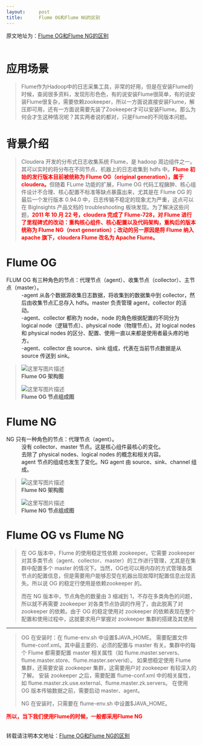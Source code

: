 ```yaml
---
layout:     post
title:      Flume OG和Flume NG的区别
---
```

<div id="article_content" class="article_content clearfix csdn-tracking-statistics" data-pid="blog" data-mod="popu_307" data-dsm="post">
								            <link rel="stylesheet" href="https://csdnimg.cn/release/phoenix/template/css/ck_htmledit_views-f76675cdea.css">
						<div class="htmledit_views" id="content_views">
                原文地址为：<a href="http://www.itdaan.com/blog/2017/11/23/8e4dcc17a72e3ffe2a4330cf04e191c9.html" rel="nofollow">Flume OG和Flume NG的区别</a><br><br><div class="markdown_views">
 <h1 id="应用场景">应用场景</h1>
 <blockquote> 
  <p>Flume作为Hadoop中的日志采集工具，非常的好用，但是在安装Flume的时候，查阅很多资料，发现形形色色，有的说安装Flume很简单，有的说安装Flume很复杂，需要依赖zookeeper，所以一方面说直接安装Flume，解压即可用，还有一方面说需要先装了Zookeeper才可以安装Flume。那么为何会才生这种情况呢？其实两者说的都对，只是Flume的不同版本问题。</p>
 </blockquote>
 <h1 id="背景介绍">背景介绍</h1>
 <blockquote> 
  <p>Cloudera 开发的分布式日志收集系统 Flume，是 hadoop 周边组件之一。其可以实时的将分布在不同节点、机器上的日志收集到 hdfs 中。<font color="#FF0000"><strong>Flume 初始的发行版本目前被统称为 Flume OG（original generation），属于 cloudera。</strong></font>但随着 FLume 功能的扩展，Flume OG 代码工程臃肿、核心组件设计不合理、核心配置不标准等缺点暴露出来，尤其是在 Flume OG 的最后一个发行版本 0.94.0 中，日志传输不稳定的现象尤为严重，这点可以在 BigInsights 产品文档的 troubleshooting 板块发现。为了解决这些问题，<font color="#FF0000"><strong>2011 年 10 月 22 号，cloudera 完成了 Flume-728，对 Flume 进行了里程碑式的改动：重构核心组件、核心配置以及代码架构，重构后的版本统称为 Flume NG（next generation）；改动的另一原因是将 Flume 纳入 apache 旗下，cloudera Flume 改名为 Apache Flume。</strong></font></p>
 </blockquote>
 <h1 id="flume-og">Flume OG</h1>
 <dl><dt>
   FLUM OG 有三种角色的节点：代理节点（agent）、收集节点（collector）、主节点（master）。
  </dt>
  <dd>
   -agent 从各个数据源收集日志数据，将收集到的数据集中到 collector，然后由收集节点汇总存入 hdfs。master 负责管理 agent，collector 的活动。 
   <br>-agent、collector 都称为 node，node 的角色根据配置的不同分为 logical node（逻辑节点）、physical node（物理节点）。对 logical nodes 和 physical nodes 的区分、配置、使用一直以来都是使用者最头疼的地方。 
   <br>-agent、collector 由 source、sink 组成，代表在当前节点数据是从 source 传送到 sink。
  </dd>
 </dl><blockquote> 
  <p><img src="https://img-blog.csdn.net/20171123133619851?watermark/2/text/aHR0cDovL2Jsb2cuY3Nkbi5uZXQvYmluZ294dWJpbg==/font/5a6L5L2T/fontsize/400/fill/I0JBQkFCMA==/dissolve/70/gravity/SouthEast" alt="这里写图片描述" title=""><br><strong>Flume OG 架构图</strong></p> 
  <p><img src="https://img-blog.csdn.net/20171123133724038?watermark/2/text/aHR0cDovL2Jsb2cuY3Nkbi5uZXQvYmluZ294dWJpbg==/font/5a6L5L2T/fontsize/400/fill/I0JBQkFCMA==/dissolve/70/gravity/SouthEast" alt="这里写图片描述" title=""><br><strong>Flume OG 节点组成图</strong></p>
 </blockquote>
 <h1 id="flume-ng">Flume NG</h1>
 <dl><dt>
   NG 只有一种角色的节点：代理节点（agent）。
  </dt>
  <dd>
   没有 collector、master 节点。这是核心组件最核心的变化。 
   <br>去除了 physical nodes、logical nodes 的概念和相关内容。 
   <br>agent 节点的组成也发生了变化。NG agent 由 source、sink、channel 组成。
  </dd>
 </dl><blockquote> 
  <p><img src="https://img-blog.csdn.net/20171123134031648?watermark/2/text/aHR0cDovL2Jsb2cuY3Nkbi5uZXQvYmluZ294dWJpbg==/font/5a6L5L2T/fontsize/400/fill/I0JBQkFCMA==/dissolve/70/gravity/SouthEast" alt="这里写图片描述" title=""><br><strong>Flume NG 架构图</strong></p> 
  <p><img src="https://img-blog.csdn.net/20171123134045161?watermark/2/text/aHR0cDovL2Jsb2cuY3Nkbi5uZXQvYmluZ294dWJpbg==/font/5a6L5L2T/fontsize/400/fill/I0JBQkFCMA==/dissolve/70/gravity/SouthEast" alt="这里写图片描述" title=""><br><strong>Flume NG 节点组成图</strong></p>
 </blockquote>
 <h1 id="flume-og-vs-flume-ng">Flume OG vs Flume NG</h1>
 <blockquote> 
  <p>在 OG 版本中，Flume 的使用稳定性依赖 zookeeper。它需要 zookeeper 对其多类节点（agent、collector、master）的工作进行管理，尤其是在集群中配置多个 master 的情况下。当然，OG也可以用内存的方式管理各类节点的配置信息，但是需要用户能够忍受在机器出现故障时配置信息出现丢失。所以说 OG 的稳定行使用是依赖zookeeper 的。 </p> 
  <p>而在 NG 版本中，节点角色的数量由 3 缩减到 1，不存在多类角色的问题，所以就不再需要 zookeeper 对各类节点协调的作用了，由此脱离了对 zookeeper 的依赖。由于 OG 的稳定使用对 zookeeper 的依赖表现在整个配置和使用过程中，这就要求用户掌握对 zookeeper 集群的搭建及其使用</p>
 </blockquote>
 <hr><blockquote> 
  <p>OG 在安装时：在 flume-env.sh 中设置$JAVA_HOME。 需要配置文件 flume-conf.xml。其中最主要的、必须的配置与 master 有关。集群中的每个 Flume 都需要配置 master 相关属性（如 flume.master.servers、flume.master.store、flume.master.serverid）。 如果想稳定使用 Flume 集群，还需要安装 zookeeper 集群，这需要用户对 zookeeper 有较深入的了解。 安装 zookeeper 之后，需要配置 flume-conf.xml 中的相关属性，如 flume.master.zk.use.external、flume.master.zk.servers。 在使用 OG 版本传输数据之前，需要启动 master、agent。</p> 
  <p>NG 在安装时，只需要在 flume-env.sh 中设置$JAVA_HOME。</p>
 </blockquote>
 <p><font color="#FF0000"><strong>所以，当下我们使用Flume的时候，一般都采用Flume NG</strong></font></p>
</div> 
<br>转载请注明本文地址：<a href="http://www.itdaan.com/blog/2017/11/23/8e4dcc17a72e3ffe2a4330cf04e191c9.html" rel="nofollow">Flume OG和Flume NG的区别</a><br>            </div>
                </div>